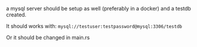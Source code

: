 a mysql server should be setup as well (preferably in a docker)
and a testdb created.

It should works with:
`mysql://testuser:testpassword@mysql:3306/testdb`

Or it should be changed in main.rs